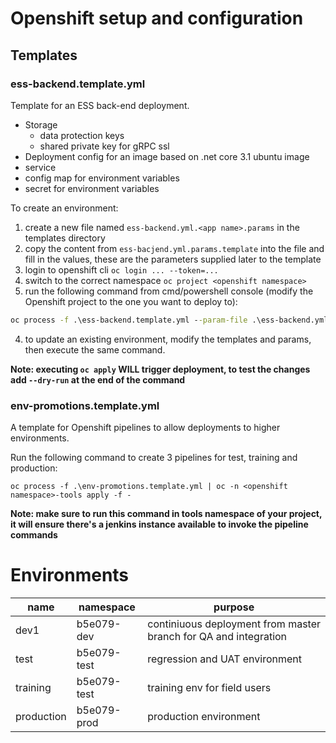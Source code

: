 # Openshift setup and configuration

## Templates

### ess-backend.template.yml

Template for an ESS back-end deployment.

- Storage
  - data protection keys
  - shared private key for gRPC ssl
- Deployment config for an image based on .net core 3.1 ubuntu image
- service
- config map for environment variables
- secret for environment variables

To create an environment:

1. create a new file named `ess-backend.yml.<app name>.params` in the templates directory
1. copy the content from `ess-bacjend.yml.params.template` into the file and fill in the values, these are the parameters supplied later to the template
1. login to openshift cli `oc login ... --token=...`
1. switch to the correct namespace `oc project <openshift namespace>`
1. run the following command from cmd/powershell console (modify the Openshift project to the one you want to deploy to):

```cmd
oc process -f .\ess-backend.template.yml --param-file .\ess-backend.yml.<app name>.params | oc apply -f -
```

4. to update an existing environment, modify the templates and params, then execute the same command.

**Note: executing `oc apply` WILL trigger deployment, to test the changes add `--dry-run` at the end of the command**

### env-promotions.template.yml

A template for Openshift pipelines to allow deployments to higher environments.

Run the following command to create 3 pipelines for test, training and production:

```
oc process -f .\env-promotions.template.yml | oc -n <openshift namespace>-tools apply -f -
```

**Note: make sure to run this command in tools namespace of your project, it will ensure there's a jenkins instance available to invoke the pipeline commands**

# Environments

| name       | namespace   | purpose                                                          
| ---------- | ----------- | ---------------------------------------------------------------- 
| dev1       | b5e079-dev  | continiuous deployment from master branch for QA and integration 
| test       | b5e079-test | regression and UAT environment                                   
| training   | b5e079-test | training env for field users                                     
| production | b5e079-prod | production environment                                           
